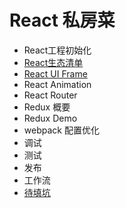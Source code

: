 # React 私房菜

* React工程初始化
* [React生态清单](./React_List.md)
* [React UI Frame](./reactuiframe.md)
* React Animation
* React Router
* Redux 概要
* Redux Demo
* webpack 配置优化
* 调试
* 测试
* 发布
* 工作流
* [待填坑](./React_List.md)

